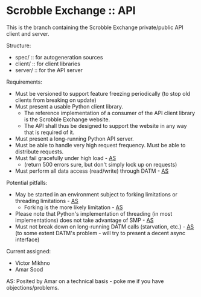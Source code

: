 # Scrobble Exchange :: API

This is the branch containing the Scrobble Exchange private/public API client and server.

Structure:

- spec/ :: for autogeneration sources
- client/ :: for client libraries
- server/ :: for the API server

Requirements:

+ Must be versioned to support feature freezing periodically (to stop old clients from breaking on update)
+ Must present a usable Python client library.    
    + The reference implementation of a consumer of the API client library is the Scrobble Exchange website.
    + The API shall thus be designed to support the website in any way that is required of it.
+ Must present a long-running Python API server.
+ Must be able to handle very high request frequency. Must be able to distribute requests.
+ Must fail gracefully under high load - [AS][]
    + (return 500 errors sure, but don't simply lock up on requests)
+ Must perform all data access (read/write) through DATM - [AS][]

Potential pitfalls:

+ May be started in an environment subject to forking limitations or threading limitations - [AS][]
    + Forking is the more likely limitation - [AS][]
+ Please note that Python's implementation of threading (in most implementations) does not take advantage of SMP - [AS][]
+ Must not break down on long-running DATM calls (starvation, etc.) - [AS][]
    (to some extent DATM's problem - will try to present a decent async interface)

Current assigned:

* Victor Mikhno
* Amar Sood

<a id="amar">AS: Posited by Amar on a technical basis - poke me if you have objections/problems.</a>

[AS]: #amar "Posited by Amar on a technical basis - poke me if you have objections/problems."